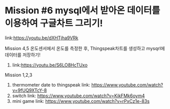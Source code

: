Mission #6 mysql에서 받아온 데이터를 이용하여 구글차트 그리기!
===========


link:https://youtu.be/dXHTjha9VRk



Mission 4,5 
온도센서에서 온도를 측정한 후, Thingspeak차트를 생성하고 mysqrl에 데이터를 저장하기!
1. link:https://youtu.be/S6LO8HcTUxo



Mission 1,2,3
1. thermometer date to thingspeak
link: https://www.youtube.com/watch?v=9fUQ9XTcY-8
2. switch
link: https://www.youtube.com/watch?v=KikFMk6oym4
3. mini game
link: https://www.youtube.com/watch?v=rPxCz1e-83s
